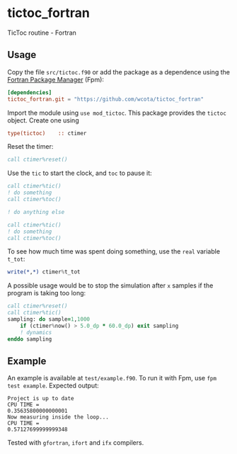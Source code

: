 # tictoc_fortran

TicToc routine - Fortran

## Usage 

Copy the file `src/tictoc.f90` or add the package as a dependence using the [Fortran Package Manager](https://fpm.fortran-lang.org/) (Fpm):

```toml
[dependencies]
tictoc_fortran.git = "https://github.com/wcota/tictoc_fortran"
```

Import the module using `use mod_tictoc`. This package provides the `tictoc` object. Create one using

```fortran
type(tictoc)    :: ctimer
```

Reset the timer:
```fortran
call ctimer%reset()
```

Use the `tic` to start the clock, and `toc` to pause it: 

```fortran
call ctimer%tic()
! do something
call ctimer%toc()

! do anything else

call ctimer%tic()
! do something
call ctimer%toc()
```

To see how much time was spent doing something, use the `real` variable `t_tot`:

```fortran
write(*,*) ctimer%t_tot
```

A possible usage would be to stop the simulation after `x` samples if the program is taking too long:

```fortran
call ctimer%reset()
call ctimer%tic()
sampling: do sample=1,1000
    if (ctimer%now() > 5.0_dp * 60.0_dp) exit sampling
    ! dynamics
enddo sampling
```

## Example

An example is available at `test/example.f90`. To run it with Fpm, use `fpm test example`. Expected output:

```
Project is up to date
CPU TIME = 
0.35635800000000001
Now measuring inside the loop...
CPU TIME = 
0.57127699999999348
```

Tested with `gfortran`, `ifort` and `ifx` compilers.